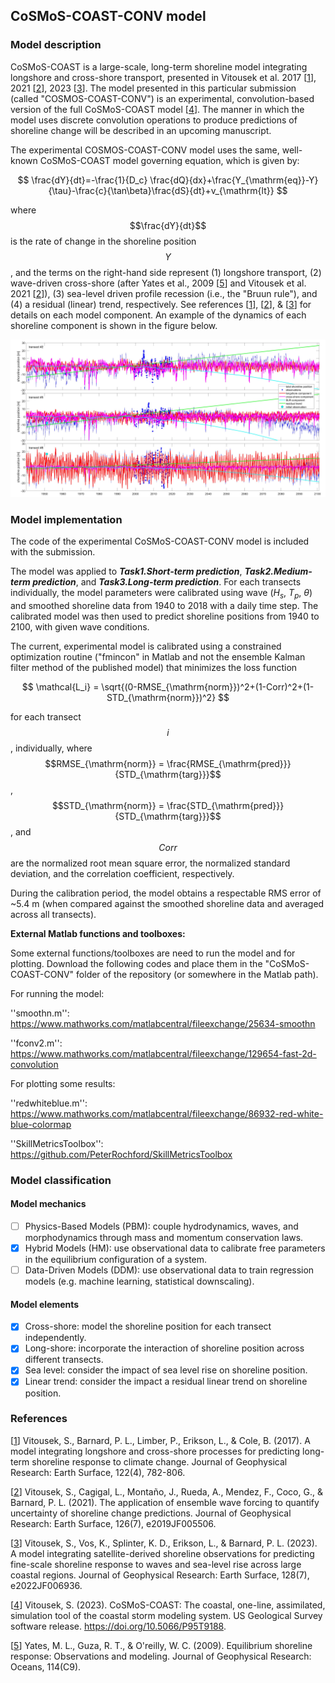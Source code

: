 ## CoSMoS-COAST-CONV model
### Model description
CoSMoS-COAST is a large-scale, long-term shoreline model integrating longshore and cross-shore transport, presented in Vitousek et al. 2017 [[1](https://doi.org/10.1002/2016JF004065)], 2021 [[2](https://doi.org/10.1029/2019JF005506)], 2023 [[3](https://doi.org/10.1029/2022JF006936)].  The model presented in this particular submission (called "COSMOS-COAST-CONV") is an experimental, convolution-based version of the full CoSMoS-COAST model [[4](https://doi.org/10.5066/P95T9188)]. The manner in which the model uses discrete convolution operations to produce predictions of shoreline change will be described in an upcoming manuscript. 

The experimental COSMOS-COAST-CONV model uses the same, well-known CoSMoS-COAST model governing equation, which is given by:

$$ \frac{dY}{dt}=-\frac{1}{D_c} \frac{dQ}{dx}+\frac{Y_{\mathrm{eq}}-Y}{\tau}-\frac{c}{\tan\beta}\frac{dS}{dt}+v_{\mathrm{lt}} $$

where $$\frac{dY}{dt}$$ is the rate of change in the shoreline position $$Y$$, and the terms on the right-hand side represent (1) longshore transport, (2) wave-driven cross-shore (after Yates et al., 2009 [[5](https://agupubs.onlinelibrary.wiley.com/doi/pdf/10.1029/2009JC005359)] and Vitousek et al. 2021 [[2](https://doi.org/10.1029/2019JF005506)]), (3) sea-level driven profile recession (i.e., the "Bruun rule"), and (4) a residual (linear) trend, respectively.  See references [[1](https://doi.org/10.1002/2016JF004065)], [[2](https://doi.org/10.1029/2019JF005506)], & [[3](https://doi.org/10.1029/2022JF006936)] for details on each model component.  An example of the dynamics of each shoreline component is shown in the figure below.

<img src="../../algorithms/CoSMoS-COAST-CONV/figures/ShoreShop2_model_components_2100.jpg" width="1200">

### Model implementation
The code of the experimental CoSMoS-COAST-CONV model is included with the submission.  

The model was applied to ***Task1.Short-term prediction***, ***Task2.Medium-term prediction***, and ***Task3.Long-term prediction***. For each transects individually, the model parameters were calibrated using wave ($H_s$, $T_p$, $\theta$) and smoothed shoreline data from 1940 to 2018 with a daily time step.  The calibrated model was then used to predict shoreline positions from 1940 to 2100, with given wave conditions.

The current, experimental model is calibrated using a constrained optimization routine ("fmincon" in Matlab and not the ensemble Kalman filter method of the published model) that minimizes the loss function  

$$ \mathcal{L_i} = \sqrt{(0-RMSE_{\mathrm{norm}})^2+(1-Corr)^2+(1-STD_{\mathrm{norm}})^2} $$

for each transect $$i$$, individually, where $$RMSE_{\mathrm{norm}} = \frac{RMSE_{\mathrm{pred}}}{STD_{\mathrm{targ}}}$$, $$STD_{\mathrm{norm}} = \frac{STD_{\mathrm{pred}}}{STD_{\mathrm{targ}}}$$, and 
$$Corr$$ are the normalized root mean square error, the normalized standard deviation, and the correlation coefficient, respectively. 

During the calibration period, the model obtains a respectable RMS error of ~5.4 m (when compared against the smoothed shoreline data and averaged across all transects).  

**External Matlab functions and toolboxes:**

Some external functions/toolboxes are need to run the model and for plotting.  Download the following codes and place them in the "CoSMoS-COAST-CONV" folder of the repository (or somewhere in the Matlab path).

For running the model:

''smoothn.m'': <https://www.mathworks.com/matlabcentral/fileexchange/25634-smoothn>

''fconv2.m'': <https://www.mathworks.com/matlabcentral/fileexchange/129654-fast-2d-convolution>

For plotting some results:

''redwhiteblue.m'': <https://www.mathworks.com/matlabcentral/fileexchange/86932-red-white-blue-colormap>

''SkillMetricsToolbox'': <https://github.com/PeterRochford/SkillMetricsToolbox>

### Model classification
#### Model mechanics
- [ ] Physics-Based Models (PBM): couple hydrodynamics, waves, and morphodynamics through mass and momentum conservation laws.
- [x] Hybrid Models (HM): use observational data to calibrate free parameters in the equilibrium configuration of a system.
- [ ] Data-Driven Models (DDM): use observational data to train regression models (e.g. machine learning, statistical downscaling).
#### Model elements 
- [x] Cross-shore: model the shoreline position for each transect independently.
- [x] Long-shore: incorporate the interaction of shoreline position across different transects.
- [x] Sea level: consider the impact of sea level rise on shoreline position.
- [x] Linear trend: consider the impact a residual linear trend on shoreline position.

### References
[[1]()]
Vitousek, S., Barnard, P. L., Limber, P., Erikson, L., & Cole, B. (2017). A model integrating longshore and cross-shore processes for predicting long-term shoreline response to climate change. Journal of Geophysical Research: Earth Surface, 122(4), 782-806.

[[2]()]
Vitousek, S., Cagigal, L., Montaño, J., Rueda, A., Mendez, F., Coco, G., & Barnard, P. L. (2021). The application of ensemble wave forcing to quantify uncertainty of shoreline change predictions. Journal of Geophysical Research: Earth Surface, 126(7), e2019JF005506.

[[3]()]
Vitousek, S., Vos, K., Splinter, K. D., Erikson, L., & Barnard, P. L. (2023). A model integrating satellite-derived shoreline observations for predicting fine-scale shoreline response to waves and sea-level rise across large coastal regions. Journal of Geophysical Research: Earth Surface, 128(7), e2022JF006936.

[[4]()]
Vitousek, S. (2023). CoSMoS-COAST: The coastal, one-line, assimilated, simulation tool of the coastal storm modeling system. US Geological Survey software release. https://doi.org/10.5066/P95T9188.

[[5]()]
Yates, M. L., Guza, R. T., & O'reilly, W. C. (2009). Equilibrium shoreline response: Observations and modeling. Journal of Geophysical Research: Oceans, 114(C9).
